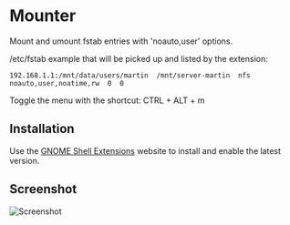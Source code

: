 # Mounter
Mount and umount fstab entries with 'noauto,user' options.

/etc/fstab example that will be picked up and listed by the extension:

```
192.168.1.1:/mnt/data/users/martin  /mnt/server-martin  nfs  noauto,user,noatime,rw  0  0
```

Toggle the menu with the shortcut: CTRL + ALT + m

## Installation
Use the [GNOME Shell Extensions](https://extensions.gnome.org/extension/2666/mounter) website to
install and enable the latest version.

## Screenshot
![Screenshot](https://gitlab.com/martinhjartmyr/gnome-shell-extension-mounter/-/raw/master/mounter.png)
